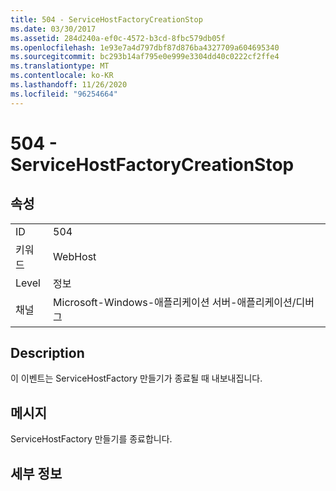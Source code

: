 ```yaml
---
title: 504 - ServiceHostFactoryCreationStop
ms.date: 03/30/2017
ms.assetid: 284d240a-ef0c-4572-b3cd-8fbc579db05f
ms.openlocfilehash: 1e93e7a4d797dbf87d876ba4327709a604695340
ms.sourcegitcommit: bc293b14af795e0e999e3304dd40c0222cf2ffe4
ms.translationtype: MT
ms.contentlocale: ko-KR
ms.lasthandoff: 11/26/2020
ms.locfileid: "96254664"
---
```

# <a name="504---servicehostfactorycreationstop"></a>504 - ServiceHostFactoryCreationStop

## <a name="properties"></a>속성  
  
|||  
|-|-|  
|ID|504|  
|키워드|WebHost|  
|Level|정보|  
|채널|Microsoft-Windows-애플리케이션 서버-애플리케이션/디버그|  
  
## <a name="description"></a>Description  

 이 이벤트는 ServiceHostFactory 만들기가 종료될 때 내보내집니다.  
  
## <a name="message"></a>메시지  

 ServiceHostFactory 만들기를 종료합니다.  
  
## <a name="details"></a>세부 정보
